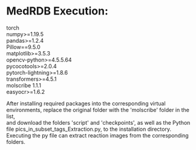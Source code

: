 # MedRDB Execution:
torch<br>
numpy>=1.19.5<br>
pandas>=1.2.4<br>
Pillow==9.5.0<br>
matplotlib>=3.5.3<br>
opencv-python>=4.5.5.64<br>
pycocotools>=2.0.4<br>
pytorch-lightning>=1.8.6<br>
transformers>=4.5.1<br>
molscribe 1.1.1<br>
easyocr>=1.6.2 <br>

After installing required packages into the corresponding virtual environments, replace the original folder with the 'molscribe' folder in the list, <br>
and download the folders 'script' and 'checkpoints', as well as the Python file pics_in_subset_tags_Extraction.py, to the installation directory. <br>
Executing the py file can extract reaction images from the corresponding folders.
